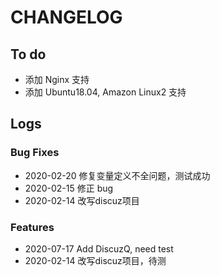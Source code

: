 # CHANGELOG

## To do

* 添加 Nginx 支持
* 添加 Ubuntu18.04, Amazon Linux2 支持

## Logs

### Bug Fixes

* 2020-02-20  修复变量定义不全问题，测试成功
* 2020-02-15  修正 bug
* 2020-02-14  改写discuz项目

### Features

* 2020-07-17  Add DiscuzQ, need test
* 2020-02-14  改写discuz项目，待测
